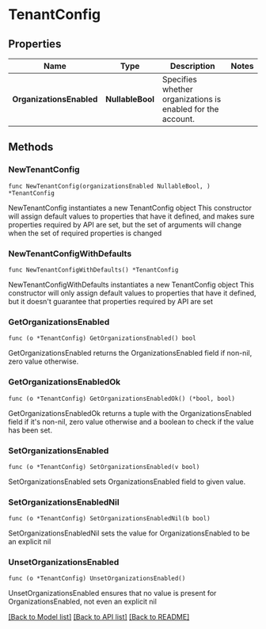 # TenantConfig

## Properties

Name | Type | Description | Notes
------------ | ------------- | ------------- | -------------
**OrganizationsEnabled** | **NullableBool** | Specifies whether organizations is enabled for the account. | 

## Methods

### NewTenantConfig

`func NewTenantConfig(organizationsEnabled NullableBool, ) *TenantConfig`

NewTenantConfig instantiates a new TenantConfig object
This constructor will assign default values to properties that have it defined,
and makes sure properties required by API are set, but the set of arguments
will change when the set of required properties is changed

### NewTenantConfigWithDefaults

`func NewTenantConfigWithDefaults() *TenantConfig`

NewTenantConfigWithDefaults instantiates a new TenantConfig object
This constructor will only assign default values to properties that have it defined,
but it doesn't guarantee that properties required by API are set

### GetOrganizationsEnabled

`func (o *TenantConfig) GetOrganizationsEnabled() bool`

GetOrganizationsEnabled returns the OrganizationsEnabled field if non-nil, zero value otherwise.

### GetOrganizationsEnabledOk

`func (o *TenantConfig) GetOrganizationsEnabledOk() (*bool, bool)`

GetOrganizationsEnabledOk returns a tuple with the OrganizationsEnabled field if it's non-nil, zero value otherwise
and a boolean to check if the value has been set.

### SetOrganizationsEnabled

`func (o *TenantConfig) SetOrganizationsEnabled(v bool)`

SetOrganizationsEnabled sets OrganizationsEnabled field to given value.


### SetOrganizationsEnabledNil

`func (o *TenantConfig) SetOrganizationsEnabledNil(b bool)`

 SetOrganizationsEnabledNil sets the value for OrganizationsEnabled to be an explicit nil

### UnsetOrganizationsEnabled
`func (o *TenantConfig) UnsetOrganizationsEnabled()`

UnsetOrganizationsEnabled ensures that no value is present for OrganizationsEnabled, not even an explicit nil

[[Back to Model list]](../README.md#documentation-for-models) [[Back to API list]](../README.md#documentation-for-api-endpoints) [[Back to README]](../README.md)


